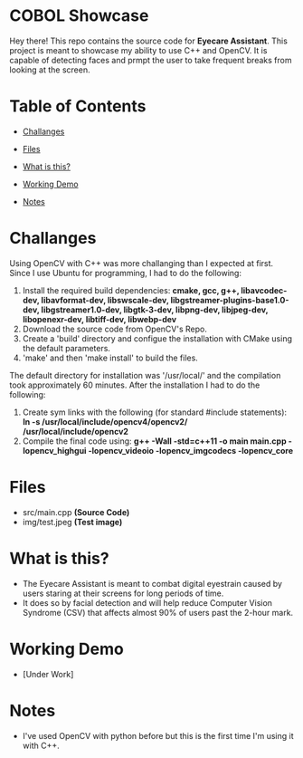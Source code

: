 
# COBOL Showcase

Hey there! This repo contains the source code for **Eyecare Assistant**. This project is meant to showcase my ability to use C++ and OpenCV. It is capable of detecting faces and prmpt the user to take frequent breaks from looking at the screen.

# Table of Contents

- [Challanges](https://github.com/KaosElegent/eyecare-assistant/tree/main#challanges)

- [Files](https://github.com/KaosElegent/eyecare-assistant/tree/main#files)

- [What is this?](https://github.com/KaosElegent/eyecare-assistant/tree/main#what-is-this)

- [Working Demo](https://github.com/KaosElegent/eyecare-assistant/tree/main#working-demo)

- [Notes](https://github.com/KaosElegent/eyecare-assistant/tree/main#notes)

# Challanges
Using OpenCV with C++ was more challanging than I expected at first. Since I use Ubuntu for programming, I had to do the following:
1) Install the required build dependencies:
**cmake, gcc, g++, libavcodec-dev, libavformat-dev, libswscale-dev, libgstreamer-plugins-base1.0-dev, libgstreamer1.0-dev, libgtk-3-dev, libpng-dev, libjpeg-dev, libopenexr-dev, libtiff-dev, libwebp-dev**
2) Download the source code from OpenCV's Repo.
3) Create a 'build' directory and configue the installation with CMake using the default parameters.
4) 'make' and then 'make install' to build the files.

The default directory for installation was '/usr/local/' and the compilation took approximately 60 minutes.
After the installation I had to do the following:

1) Create sym links with the following (for standard #include statements): **ln -s /usr/local/include/opencv4/opencv2/ /usr/local/include/opencv2**
2) Compile the final code using: **g++ -Wall -std=c++11 -o main main.cpp -lopencv_highgui -lopencv_videoio -lopencv_imgcodecs -lopencv_core**


# Files

-  src/main.cpp **(Source Code)**
- img/test.jpeg **(Test image)**


# What is this?

- The Eyecare Assistant is meant to combat digital eyestrain caused by users staring at their screens for long periods of time.
- It does so by facial detection and will help reduce Computer Vision Syndrome (CSV) that affects almost 90% of users past the 2-hour mark.

# Working Demo

- [Under Work]

# Notes

- I've used OpenCV with python before but this is the first time I'm using it with C++.
